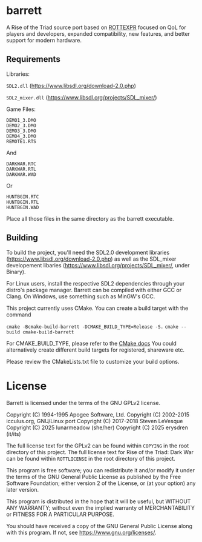 # barrett

A Rise of the Triad source port based on [ROTTEXPR](https://github.com/LTCHIPS/rottexpr) focused on QoL for players and developers, expanded compatibility, new features, and better support for modern hardware.

## Requirements

Libraries:

`SDL2.dll` (https://www.libsdl.org/download-2.0.php)

`SDL2_mixer.dll` (https://www.libsdl.org/projects/SDL_mixer/)

Game Files:

```
DEMO1_3.DMO
DEMO2_3.DMO
DEMO3_3.DMO
DEMO4_3.DMO
REMOTE1.RTS
```

And

```
DARKWAR.RTC
DARKWAR.RTL
DARKWAR.WAD
```

Or

```
HUNTBGIN.RTC
HUNTBGIN.RTL
HUNTBGIN.WAD
```

Place all those files in the same directory as the barrett executable.

## Building

To build the project, you'll need the SDL2.0 development libraries
(https://www.libsdl.org/download-2.0.php) as well as the SDL_mixer developement
libaries (https://www.libsdl.org/projects/SDL_mixer/, under Binary).

For Linux users, install the respective SDL2 dependencies through your distro's package manager.
Barrett can be compiled with either GCC or Clang. On Windows, use something such as MinGW's GCC.

This project currently uses CMake. You can create a build target with the command

`cmake -Bcmake-build-barrett -DCMAKE_BUILD_TYPE=Release -S.`
`cmake --build cmake-build-barrett`

For CMAKE_BUILD_TYPE, please refer to the [CMake docs](https://cmake.org/cmake/help/latest/variable/CMAKE_BUILD_TYPE.html)
You could alternatively create different build targets for registered, shareware etc.

Please review the CMakeLists.txt file to customize your build options.

# License

Barrett is licensed under the terms of the GNU GPLv2 license.

Copyright (C) 1994-1995 Apogee Software, Ltd.
Copyright (C) 2002-2015 icculus.org, GNU/Linux port
Copyright (C) 2017-2018 Steven LeVesque
Copyright (C) 2025 lunarmeadow (she/her)
Copyright (C) 2025 erysdren (it/its)

The full license text for the GPLv2 can be found within `COPYING` in the root directory of this project.
The full license text for Rise of the Triad: Dark War can be found within `ROTTLICENSE` in the root directory of this project.

This program is free software; you can redistribute it and/or
modify it under the terms of the GNU General Public License
as published by the Free Software Foundation; either version 2
of the License, or (at your option) any later version.

This program is distributed in the hope that it will be useful,
but WITHOUT ANY WARRANTY; without even the implied warranty of
MERCHANTABILITY or FITNESS FOR A PARTICULAR PURPOSE.

You should have received a copy of the GNU General Public License
along with this program.  If not, see <https://www.gnu.org/licenses/>.
